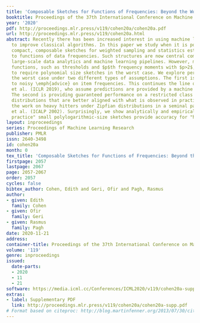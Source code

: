 ```yaml
---
title: 'Composable Sketches for Functions of Frequencies: Beyond the Worst Case'
booktitle: Proceedings of the 37th International Conference on Machine Learning
year: '2020'
pdf: http://proceedings.mlr.press/v119/cohen20a/cohen20a.pdf
url: http://proceedings.mlr.press/v119/cohen20a.html
abstract: Recently there has been increased interest in using machine learning techniques
  to improve classical algorithms. In this paper we study when it is possible to construct
  compact, composable sketches for weighted sampling and statistics estimation according
  to functions of data frequencies. Such structures are now central components of
  large-scale data analytics and machine learning pipelines. However, many common
  functions, such as thresholds and $p$th frequency moments with $p>2$, are known
  to require polynomial size sketches in the worst case. We explore performance beyond
  the worst case under two different types of assumptions. The first is having access
  to noisy \emph{advice} on item frequencies. This continues the line of work of Hsu
  et al. (ICLR 2019), who assume predictions are provided by a machine learning model.
  The second is providing guaranteed performance on a restricted class of input frequency
  distributions that are better aligned with what is observed in practice. This extends
  the work on heavy hitters under Zipfian distributions in a seminal paper of Charikar
  et al. (ICALP 2002). Surprisingly, we show analytically and empirically that "in
  practice" small polylogarithmic-size sketches provide accuracy for "hard" functions.
layout: inproceedings
series: Proceedings of Machine Learning Research
publisher: PMLR
issn: 2640-3498
id: cohen20a
month: 0
tex_title: 'Composable Sketches for Functions of Frequencies: Beyond the Worst Case'
firstpage: 2057
lastpage: 2067
page: 2057-2067
order: 2057
cycles: false
bibtex_author: Cohen, Edith and Geri, Ofir and Pagh, Rasmus
author:
- given: Edith
  family: Cohen
- given: Ofir
  family: Geri
- given: Rasmus
  family: Pagh
date: 2020-11-21
address: 
container-title: Proceedings of the 37th International Conference on Machine Learning
volume: '119'
genre: inproceedings
issued:
  date-parts:
  - 2020
  - 11
  - 21
software: https://media.icml.cc/Conferences/ICML2020/v119/cohen20a-supp.zip
extras:
- label: Supplementary PDF
  link: http://proceedings.mlr.press/v119/cohen20a/cohen20a-supp.pdf
# Format based on citeproc: http://blog.martinfenner.org/2013/07/30/citeproc-yaml-for-bibliographies/
---
```

